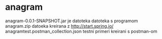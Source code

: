# anagram
anagram-0.0.1-SNAPSHOT.jar je datoteka datoteka s programom 
anagram.zip datoeka kreirana z  http://start.spring.io/
anagramtest.postman_collection.json testni primeri kreirani s postman-om
